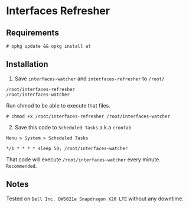 # Interfaces Refresher

Requirements
------------

```
# opkg update && opkg install at
```


Installation
------------

1. Save `interfaces-watcher` and `interfaces-refresher` to `/root/`

```
/root/interfaces-refresher
/root/interfaces-watcher
```

Run chmod to be able to execute that files.

```
# chmod +x /root/interfaces-refresher /root/interfaces-watcher
```

2. Save this code to `Scheduled Tasks` a.k.a `crontab`

`Menu > System > Scheduled Tasks`

```
*/1 * * * * sleep 50; /root/interfaces-watcher
```

That code will execute `/root/interfaces-watcher` every minute. `Recommended`.


Notes
-----

Tested on `Dell Inc. DW5821e Snapdragon X20 LTE` without any downtime.
